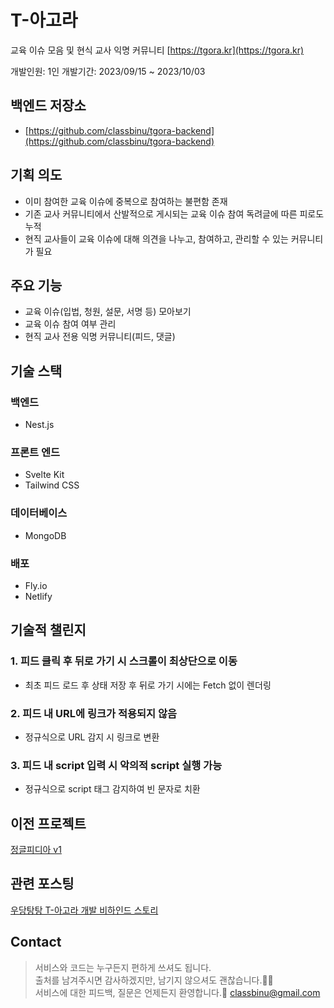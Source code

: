 # T-아고라

교육 이슈 모음 및 현식 교사 익명 커뮤니티
[https://tgora.kr](https://tgora.kr)

개발인원: 1인
개발기간: 2023/09/15 ~ 2023/10/03

## 백엔드 저장소

- [https://github.com/classbinu/tgora-backend](https://github.com/classbinu/tgora-backend)

## 기획 의도

- 이미 참여한 교육 이슈에 중복으로 참여하는 불편함 존재
- 기존 교사 커뮤니티에서 산발적으로 게시되는 교육 이슈 참여 독려글에 따른 피로도 누적
- 현직 교사들이 교육 이슈에 대해 의견을 나누고, 참여하고, 관리할 수 있는 커뮤니티가 필요

## 주요 기능

- 교육 이슈(입법, 청원, 설문, 서명 등) 모아보기
- 교육 이슈 참여 여부 관리
- 현직 교사 전용 익명 커뮤니티(피드, 댓글)

## 기술 스택

### 백엔드

- Nest.js

### 프론트 엔드

- Svelte Kit
- Tailwind CSS

### 데이터베이스

- MongoDB

### 배포

- Fly.io
- Netlify

## 기술적 챌린지

### 1. 피드 클릭 후 뒤로 가기 시 스크롤이 최상단으로 이동

- 최초 피드 로드 후 상태 저장 후 뒤로 가기 시에는 Fetch 없이 렌더링

### 2. 피드 내 URL에 링크가 적용되지 않음

- 정규식으로 URL 감지 시 링크로 변환

### 3. 피드 내 script 입력 시 악의적 script 실행 가능

- 정규식으로 script 태그 감지하여 빈 문자로 치환

## 이전 프로젝트

[정글피디아 v1](https://github.com/classbinu/jungle-pedia)

## 관련 포스팅

[우당탕탕 T-아고라 개발 비하인드 스토리](https://velog.io/@classbinu/%EC%9A%B0%EB%8B%B9%ED%83%95%ED%83%95-T-%EC%95%84%EA%B3%A0%EB%9D%BC-%EA%B0%9C%EB%B0%9C-%EB%B9%84%ED%95%98%EC%9D%B8%EB%93%9C-%EC%8A%A4%ED%86%A0%EB%A6%AC)

## Contact

> 서비스와 코드는 누구든지 편하게 쓰셔도 됩니다.  
> 출처를 남겨주시면 감사하겠지만, 남기지 않으셔도 괜찮습니다.🙇‍♂️  
> 서비스에 대한 피드백, 질문은 언제든지 환영합니다.🥳
> classbinu@gmail.com
